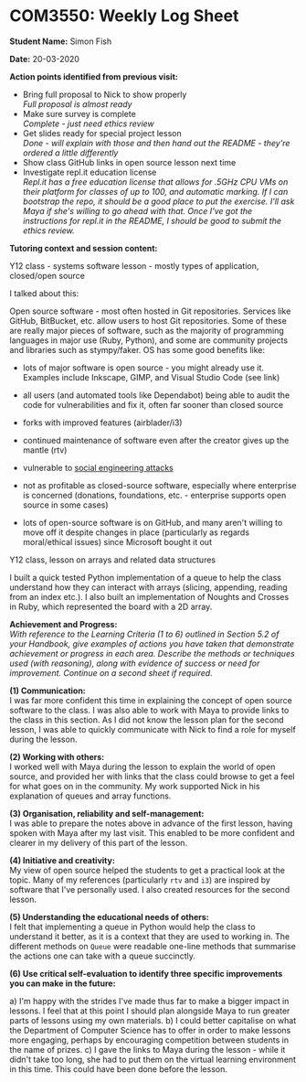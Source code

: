 # COM3550: Weekly Log Sheet

**Student Name:** Simon Fish

**Date:** 20-03-2020

**Action points identified from previous visit:**

- Bring full proposal to Nick to show properly   
  *Full proposal is almost ready*
- Make sure survey is complete   
  *Complete - just need ethics review*
- Get slides ready for special project lesson   
  *Done - will explain with those and then hand out the README - they're ordered
  a little differently*
- Show class GitHub links in open source lesson next time
- Investigate repl.it education license   
  *Repl.it has a free education license that allows for .5GHz CPU VMs on their
  platform for classes of up to 100, and automatic marking. If I can bootstrap
  the repo, it should be a good place to put the exercise. I'll ask Maya if
  she's willing to go ahead with that. Once I've got the instructions for
  repl.it in the README, I should be good to submit the ethics review.*

**Tutoring context and session content:**

Y12 class - systems software lesson - mostly types of application, closed/open source

I talked about this:

Open source software - most often hosted in Git repositories. Services like
GitHub, BitBucket, etc. allow users to host Git repositories. Some of these are
really major pieces of software, such as the majority of programming languages
in major use (Ruby, Python), and some are community projects and libraries such
as stympy/faker. OS has some good benefits like:

- lots of major software is open source - you might already use it. Examples
  include Inkscape, GIMP, and Visual Studio Code (see link)
- all users (and automated tools like Dependabot) being able to audit the code
  for vulnerabilities and fix it, often far sooner than closed source
- forks with improved features (airblader/i3)
- continued maintenance of software even after the creator gives up the mantle
  (rtv)

- vulnerable to [social engineering
  attacks](https://medium.com/hackernoon/im-harvesting-credit-card-numbers-and-passwords-from-your-site-here-s-how-9a8cb347c5b5)
- not as profitable as closed-source software, especially where enterprise is
  concerned (donations, foundations, etc. - enterprise supports open source in
  some cases)
- lots of open-source software is on GitHub, and many aren't willing to move off
  it despite changes in place (particularly as regards moral/ethical issues)
  since Microsoft bought it out

Y12 class, lesson on arrays and related data structures

I built a quick tested Python implementation of a queue to help the class
understand how they can interact with arrays (slicing, appending, reading from
an index etc.). I also built an implementation of Noughts and Crosses in Ruby,
which represented the board with a 2D array.

**Achievement and Progress:**   
*With reference to the Learning Criteria (1 to 6)
outlined in Section 5.2 of your Handbook, give examples of actions you have
taken that demonstrate achievement or progress in each area. Describe the
methods or techniques used (with reasoning), along with evidence of success or
need for improvement. Continue on a second sheet if required.*

**(1) Communication:**   
I was far more confident this time in explaining the concept of open source
software to the class. I was also able to work with Maya to provide links to the
class in this section. As I did not know the lesson plan for the second lesson,
I was able to quickly communicate with Nick to find a role for myself during the
lesson.

**(2) Working with others:**   
I worked well with Maya during the lesson to explain the world of open source,
and provided her with links that the class could browse to get a feel for what
goes on in the community. My work supported Nick in his explanation of queues
and array functions.

**(3) Organisation, reliability and self-management:**   
I was able to prepare the notes above in advance of the first lesson, having
spoken with Maya after my last visit. This enabled to be more confident and
clearer in my delivery of this part of the lesson.

**(4) Initiative and creativity:**   
My view of open source helped the students to get a practical look at the topic.
Many of my references (particularly `rtv` and `i3`) are inspired by software
that I've personally used. I also created resources for the second lesson.

**(5) Understanding the educational needs of others:**   
I felt that implementing a queue in Python would help the class to understand it
better, as it is a context that they are used to working in. The different
methods on `Queue` were readable one-line methods that summarise the actions one
can take with a queue succinctly.

**(6) Use critical self-evaluation to identify three specific improvements you can make in the future:**

a)  I'm happy with the strides I've made thus far to make a bigger impact in
lessons. I feel that at this point I should plan alongside Maya to run greater
parts of lessons using my own materials.
b)  I could better capitalise on what the Department of Computer Science has to
offer in order to make lessons more engaging, perhaps by encouraging competition
between students in the name of prizes.
c)  I gave the links to Maya during the lesson - while it didn't take too long,
she had to put them on the virtual learning environment in this time. This could
have been done before the lesson.